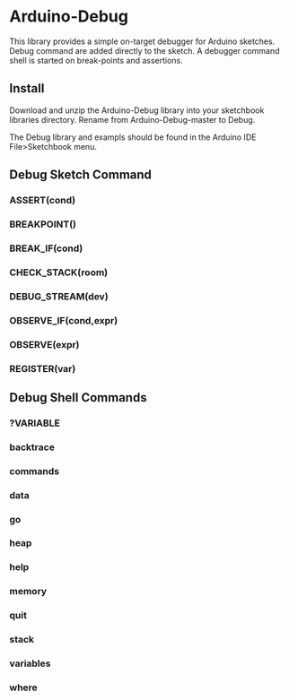 # Arduino-Debug

This library provides a simple on-target debugger for Arduino sketches.
Debug command are added directly to the sketch. A debugger command
shell is started on break-points and assertions.

## Install

Download and unzip the Arduino-Debug library into your sketchbook
libraries directory. Rename from Arduino-Debug-master to Debug.

The Debug library and exampls should be found in the Arduino IDE
File>Sketchbook menu.

## Debug Sketch Command
### ASSERT(cond)
### BREAKPOINT()
### BREAK_IF(cond)
### CHECK_STACK(room)
### DEBUG_STREAM(dev)
### OBSERVE_IF(cond,expr)
### OBSERVE(expr)
### REGISTER(var)

## Debug Shell Commands
### ?VARIABLE
### backtrace
### commands
### data
### go
### heap
### help
### memory
### quit
### stack
### variables
### where





